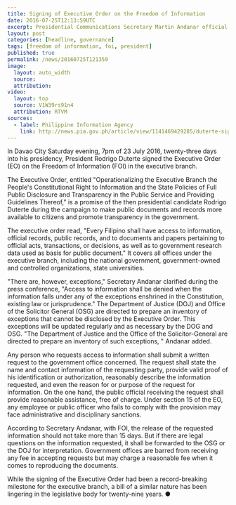 ```yaml
---
title: Signing of Executive Order on the Freedom of Information
date: 2016-07-25T12:13:59UTC
excerpt: Presidential Communications Secretary Martin Andanar official announcement on 24 July 2016 of the signing of the Executive Order on the Freedom of Information.
layout: post
categories: [headline, governance]
tags: [freedom of information, foi, president]
published: true
permalink: /news/20160725T121359
image:
  layout: auto_width
  source: 
  attribution: 
video:
  layout: top
  source: V1W39rs91n4
  attribution: RTVM
sources:
  - label: Philippine Information Agency
    link: http://news.pia.gov.ph/article/view/1141469429285/duterte-signs-landmark-eo-on-freedom-on-information
---
```


In Davao City Saturday evening, 7pm of 23 July 2016, twenty-three days into his presidency, President Rodrigo Duterte signed the Executive Order (EO) on the Freedom of Information (FOI) in the executive branch.

The Executive Order, entitled "Operationalizing the Executive Branch the People's Constitutional Right to Information and the State Policies of Full Public Disclosure and Transparency in the Public Service and Providing Guidelines Thereof," is a promise of the then presidential candidate Rodrigo Duterte during the campaign to make public documents and records more available to citizens and promote transparency in the government.

The executive order read, "Every Filipino shall have access to information, official records, public records, and to documents and papers pertaining to official acts, transactions, or decisions, as well as to government research data used as basis for public document."
It covers all offices under the executive branch, including the national government, government-owned and controlled organizations, state universities.

"There are, however, exceptions," Secretary Andanar clarified during the press conference, "Access to information shall be denied when the information falls under any of the exceptions enshrined in the Constitution, existing law or jurisprudence."
The Department of Justice (DOJ) and Office of the Solicitor General (OSG) are directed to prepare an inventory of exceptions that cannot be disclosed by the Executive Order. This exceptions will be updated regularly and as necessary by the DOG and OSG.
"The Department of Justice and the Office of the Solicitor-General are directed to prepare an inventory of such exceptions, " Andanar added.

Any person who requests access to information shall submit a written request to the government office concerned. The request shall state the name and contact information of the requesting party, provide valid proof of his identification or authorization, reasonably describe the information requested, and even the reason for or purpose of the request for information. On the one hand, the public official receiving the request shall provide reasonable assistance, free of charge. Under section 15 of the EO, any employee or public officer who fails to comply with the provision may face administrative and disciplinary sanctions.

According to Secretary Andanar, with FOI, the release of the requested information should not take more than 15 days.
But if there are legal questions on the information requested, it shall be forwarded to the OSG or the DOJ for interpretation.
Government offices are barred from receiving any fee in accepting requests but may charge a reasonable fee when it comes to reproducing the documents.

While the signing of the Executive Order had been a record-breaking milestone for the executive branch, a bill
 of a similar nature has been lingering in the legislative body for twenty-nine years.
&#x25cf;
